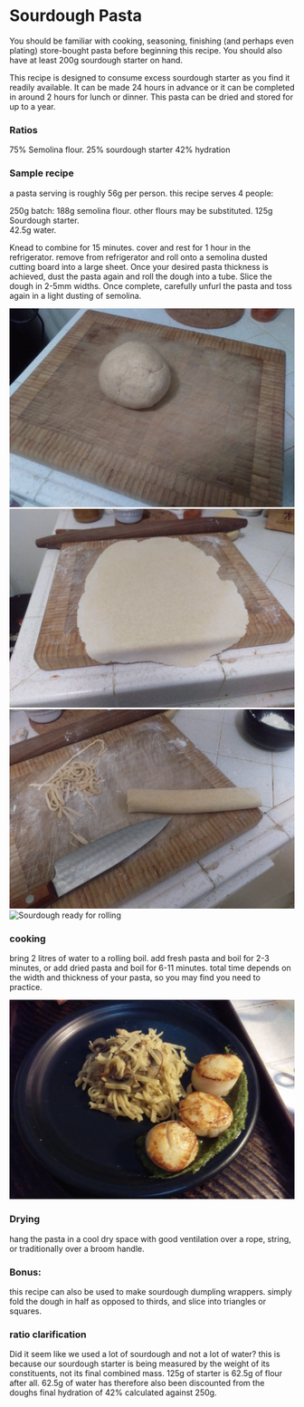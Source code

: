 # Sourdough Pasta

You should be familiar with cooking, seasoning, finishing (and perhaps even plating) 
store-bought pasta before beginning this recipe.  You should also have at least 200g
sourdough starter on hand.

This recipe is designed to consume excess sourdough starter as you find
it readily available.  It can be made 24 hours in advance or it can be completed in around
2 hours for lunch or dinner.  This pasta can be dried and stored for up to a year.

### Ratios
75% Semolina flour.
25% sourdough starter
42% hydration

### Sample recipe
a pasta serving is roughly 56g per person.
this recipe serves 4 people:

250g batch:
188g semolina flour. other flours may be substituted.
125g Sourdough starter.  
42.5g water.

Knead to combine for 15 minutes. 
cover and rest for 1 hour in the refrigerator.
remove from refrigerator and roll onto a semolina dusted 
cutting board into a large sheet.  Once your desired pasta
thickness is achieved, dust the pasta again and roll
the dough into a tube.  Slice the dough in 2-5mm widths.  Once complete, 
carefully unfurl the pasta and toss again in a light dusting
of semolina.  

![Sourdough ready for rolling](../../images/noodle_doughball.jpg)
![Sourdough ready for rolling](../../images/noodle_rolled.jpg)
![Sourdough ready for rolling](../../images/noodle_chopping.jpg)
![Sourdough ready for rolling](../../images/noodle_chopped.jpg)

### cooking
bring 2 litres of water to a rolling boil.  add fresh pasta and
boil for 2-3 minutes, or add dried pasta and boil for 6-11 minutes.
total time depends on the width and thickness of your pasta, so you 
may find you need to practice.


![Sourdough ready for rolling](../../images/noodle_final.jpg)

### Drying
hang the pasta in a cool dry space with good ventilation over a rope,
string, or traditionally over a broom handle.

### Bonus:
this recipe can also be used to make sourdough dumpling wrappers.
simply fold the dough in half as opposed to thirds, and slice into
triangles or squares.  

### ratio clarification
Did it seem like we used a lot of sourdough and not a lot of water?
this is because our sourdough starter is being measured by the weight
of its constituents, not its final combined mass.  125g of starter is 62.5g
of flour after all.  62.5g of water has therefore also been discounted from the 
doughs final hydration of 42% calculated against 250g.
